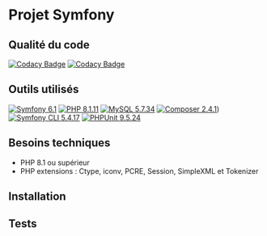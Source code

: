 # Projet Symfony

## Qualité du code
[![Codacy Badge](https://api.codacy.com/project/badge/Grade/07b38a4ff93845c8b8e42d277c621121)](https://app.codacy.com/gh/ashk74/portfolio?utm_source=github.com&utm_medium=referral&utm_content=ashk74/portfolio&utm_campaign=Badge_Grade_Settings)
[![Codacy Badge](https://app.codacy.com/project/badge/Grade/f525941db3da423f8acfab52edb58893)](https://www.codacy.com/gh/ashk74/portfolio/dashboard?utm_source=github.com&amp;utm_medium=referral&amp;utm_content=ashk74/portfolio&amp;utm_campaign=Badge_Grade)

## Outils utilisés

[![Symfony 6.1](https://img.shields.io/badge/symfony_6.1-%23000000.svg?style=for-the-badge&logo=symfony&logoColor=white)](https://symfony.com/doc/5.4/index.html)
[![PHP 8.1.11](https://img.shields.io/badge/php_8.1.11-%23777BB4.svg?style=for-the-badge&logo=php&logoColor=white)](https://www.php.net/)
[![MySQL 5.7.34](https://img.shields.io/badge/mysql_5.7.34-%234479A1.svg?style=for-the-badge&logo=mysql&logoColor=white)](https://www.mysql.com/)
[![Composer 2.4.1](https://img.shields.io/badge/composer_2.4.1.6-%23885630.svg?style=for-the-badge&logo=composer&logoColor=white)](https://getcomposer.org/download/))
[![Symfony CLI 5.4.17](https://img.shields.io/badge/cli_5.4.17-%23000000.svg?style=for-the-badge&logo=symfony&logoColor=white)](https://symfony.com/download#step-1-install-symfony-cli)
[![PHPUnit 9.5.24](https://img.shields.io/badge/phpunit_9.5.24-%231890FF.svg?style=for-the-badge&logo=phpunit&logoColor=white)](https://phpunit.de/)

## Besoins techniques
  - PHP 8.1 ou supérieur
  - PHP extensions : Ctype, iconv, PCRE, Session, SimpleXML et Tokenizer

## Installation

## Tests
